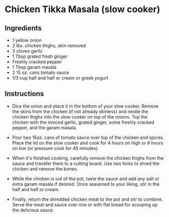 #  Chicken Tikka Masala (slow cooker)

## Ingredients

- 1 yellow onion 
- 2 lbs. chicken thighs, skin removed 
- 3 cloves garlic 
- 1 Tbsp grated fresh ginger
- Freshly cracked pepper
- 1 Tbsp garam masala 
- 2 15 oz. cans tomato sauce 
- 1/3 cup half and half or cream or greek yogurt

## Instructions

- Dice the onion and place it in the bottom of your slow cooker. Remove the skins from the chicken (if not already skinless) and nestle the chicken thighs into the slow cooker on top of the onions. Top the chicken with the minced garlic, grated ginger, some freshly cracked pepper, and the garam masala.

- Pour two 15oz. cans of tomato sauce over top of the chicken and spices. Place the lid on the slow cooker and cook for 4 hours on high or 8 hours on low (or pressure cook for 45 minutes).

- When it's finished cooking, carefully remove the chicken thighs from the sauce and transfer them to a cutting board. Use two forks to shred the chicken and remove the bones.

- While the chicken is out of the pot, taste the sauce and add any salt or extra garam masala if desired. Once seasoned to your liking, stir in the half and half or cream.

- Finally, return the shredded chicken meat to the pot and stir to combine. Serve the meat and sauce over rice or with flat bread for scooping up the delicious sauce.







